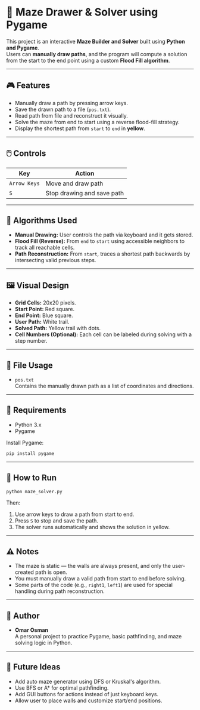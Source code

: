 # 🧩 Maze Drawer & Solver using Pygame

This project is an interactive **Maze Builder and Solver** built using **Python and Pygame**.  
Users can **manually draw paths**, and the program will compute a solution from the start to the end point using a custom **Flood Fill algorithm**.

---

## 🎮 Features

- Manually draw a path by pressing arrow keys.
- Save the drawn path to a file (`pos.txt`).
- Read path from file and reconstruct it visually.
- Solve the maze from end to start using a reverse flood-fill strategy.
- Display the shortest path from `start` to `end` in **yellow**.

---

## 🖱️ Controls

| Key        | Action         |
|------------|----------------|
| `Arrow Keys` | Move and draw path |
| `S`        | Stop drawing and save path |

---

## 🧠 Algorithms Used

- **Manual Drawing:** User controls the path via keyboard and it gets stored.
- **Flood Fill (Reverse):** From `end` to `start` using accessible neighbors to track all reachable cells.
- **Path Reconstruction:** From `start`, traces a shortest path backwards by intersecting valid previous steps.

---

## 🖼️ Visual Design

- **Grid Cells:** 20x20 pixels.
- **Start Point:** Red square.
- **End Point:** Blue square.
- **User Path:** White trail.
- **Solved Path:** Yellow trail with dots.
- **Cell Numbers (Optional):** Each cell can be labeled during solving with a step number.

---

## 📁 File Usage

- `pos.txt`  
  Contains the manually drawn path as a list of coordinates and directions.

---

## 🧰 Requirements

- Python 3.x
- Pygame

Install Pygame:

```bash
pip install pygame
```

---

## 🚀 How to Run

```bash
python maze_solver.py
```

Then:

1. Use arrow keys to draw a path from start to end.
2. Press `S` to stop and save the path.
3. The solver runs automatically and shows the solution in yellow.

---

## ⚠️ Notes

- The maze is static — the walls are always present, and only the user-created path is open.
- You must manually draw a valid path from start to end before solving.
- Some parts of the code (e.g., `right1`, `left1`) are used for special handling during path reconstruction.

---

## 📌 Author

- **Omar Osman**  
  A personal project to practice Pygame, basic pathfinding, and maze solving logic in Python.

---

## 🧠 Future Ideas

- Add auto maze generator using DFS or Kruskal's algorithm.
- Use BFS or A* for optimal pathfinding.
- Add GUI buttons for actions instead of just keyboard keys.
- Allow user to place walls and customize start/end positions.

